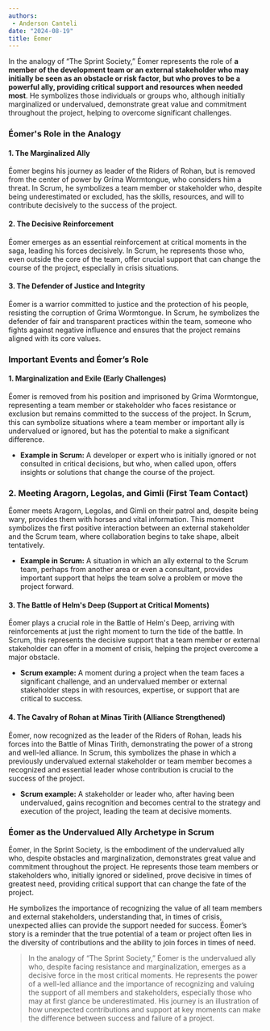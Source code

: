 ```yaml
---
authors:
 - Anderson Canteli
date: "2024-08-19"
title: Éomer
---
```


In the analogy of “The Sprint Society,” Éomer represents the role of **a member of the development team or an external stakeholder who may initially be seen as an obstacle or risk factor, but who proves to be a powerful ally, providing critical support and resources when needed most**. He symbolizes those individuals or groups who, although initially marginalized or undervalued, demonstrate great value and commitment throughout the project, helping to overcome significant challenges.

<!--more-->

### Éomer's Role in the Analogy

#### 1. The Marginalized Ally

Éomer begins his journey as leader of the Riders of Rohan, but is removed from the center of power by Gríma Wormtongue, who considers him a threat. In Scrum, he symbolizes a team member or stakeholder who, despite being underestimated or excluded, has the skills, resources, and will to contribute decisively to the success of the project.

#### 2. The Decisive Reinforcement

Éomer emerges as an essential reinforcement at critical moments in the saga, leading his forces decisively. In Scrum, he represents those who, even outside the core of the team, offer crucial support that can change the course of the project, especially in crisis situations.

#### 3. The Defender of Justice and Integrity

Éomer is a warrior committed to justice and the protection of his people, resisting the corruption of Gríma Wormtongue. In Scrum, he symbolizes the defender of fair and transparent practices within the team, someone who fights against negative influence and ensures that the project remains aligned with its core values.


### Important Events and Éomer’s Role

#### 1. Marginalization and Exile (Early Challenges)

Éomer is removed from his position and imprisoned by Gríma Wormtongue, representing a team member or stakeholder who faces resistance or exclusion but remains committed to the success of the project. In Scrum, this can symbolize situations where a team member or important ally is undervalued or ignored, but has the potential to make a significant difference.

- **Example in Scrum:** A developer or expert who is initially ignored or not consulted in critical decisions, but who, when called upon, offers insights or solutions that change the course of the project.

### 2. Meeting Aragorn, Legolas, and Gimli (First Team Contact)

Éomer meets Aragorn, Legolas, and Gimli on their patrol and, despite being wary, provides them with horses and vital information. This moment symbolizes the first positive interaction between an external stakeholder and the Scrum team, where collaboration begins to take shape, albeit tentatively.

- **Example in Scrum:** A situation in which an ally external to the Scrum team, perhaps from another area or even a consultant, provides important support that helps the team solve a problem or move the project forward.

#### 3. The Battle of Helm's Deep (Support at Critical Moments)

Éomer plays a crucial role in the Battle of Helm's Deep, arriving with reinforcements at just the right moment to turn the tide of the battle. In Scrum, this represents the decisive support that a team member or external stakeholder can offer in a moment of crisis, helping the project overcome a major obstacle.

- **Scrum example:** A moment during a project when the team faces a significant challenge, and an undervalued member or external stakeholder steps in with resources, expertise, or support that are critical to success.

#### 4. The Cavalry of Rohan at Minas Tirith (Alliance Strengthened)

Éomer, now recognized as the leader of the Riders of Rohan, leads his forces into the Battle of Minas Tirith, demonstrating the power of a strong and well-led alliance. In Scrum, this symbolizes the phase in which a previously undervalued external stakeholder or team member becomes a recognized and essential leader whose contribution is crucial to the success of the project.

- **Scrum example:** A stakeholder or leader who, after having been undervalued, gains recognition and becomes central to the strategy and execution of the project, leading the team at decisive moments.

### Éomer as the Undervalued Ally Archetype in Scrum

Éomer, in the Sprint Society, is the embodiment of the undervalued ally who, despite obstacles and marginalization, demonstrates great value and commitment throughout the project. He represents those team members or stakeholders who, initially ignored or sidelined, prove decisive in times of greatest need, providing critical support that can change the fate of the project.

He symbolizes the importance of recognizing the value of all team members and external stakeholders, understanding that, in times of crisis, unexpected allies can provide the support needed for success. Éomer’s story is a reminder that the true potential of a team or project often lies in the diversity of contributions and the ability to join forces in times of need.

> In the analogy of “The Sprint Society,” Éomer is the undervalued ally who, despite facing resistance and marginalization, emerges as a decisive force in the most critical moments. He represents the power of a well-led alliance and the importance of recognizing and valuing the support of all members and stakeholders, especially those who may at first glance be underestimated. His journey is an illustration of how unexpected contributions and support at key moments can make the difference between success and failure of a project.